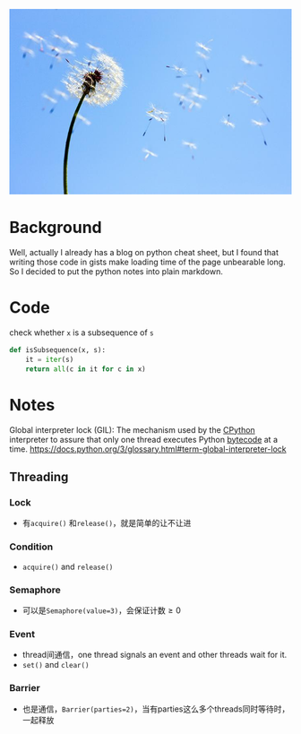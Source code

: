 ![](https://raw.githubusercontent.com/Wizna/play/master/20140526024838215.jpg)

# Background

Well, actually I already has a blog on python cheat sheet, but I found that writing those code in gists make loading time of the page unbearable long. So I decided to put the python notes into plain markdown.

# Code

check whether `x` is a subsequence of `s`

```python 
def isSubsequence(x, s):
    it = iter(s)
    return all(c in it for c in x)
```



# Notes

Global interpreter lock (GIL):  The mechanism used by the [CPython](https://docs.python.org/3/glossary.html#term-cpython) interpreter to assure that only one thread executes Python [bytecode](https://docs.python.org/3/glossary.html#term-bytecode) at a time. https://docs.python.org/3/glossary.html#term-global-interpreter-lock

## Threading

### Lock

- 有`acquire()` 和`release()`，就是简单的让不让进

### Condition

- `acquire()` and `release()`

### Semaphore

- 可以是`Semaphore(value=3)`，会保证计数$\ge 0$

### Event

- thread间通信，one thread signals an event and other threads wait for it.
- `set()` and `clear()`

### Barrier

- 也是通信，`Barrier(parties=2)`，当有parties这么多个threads同时等待时，一起释放

